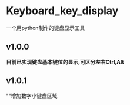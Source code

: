# Keyboard_key_display
一个用python制作的键盘显示工具

## v1.0.0
**目前已实现键盘基本键位的显示,可区分左右Ctrl,Alt**

## v1.0.1
""增加数字小键盘区域
